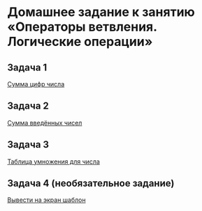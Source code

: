 # Домашнее задание к занятию «Операторы ветвления. Логические операции»

## Задача 1

[Сумма цифр числа](01)

## Задача 2

[Сумма введённых чисел](02)

## Задача 3

[Таблица умножения для числа](03)

## Задача 4 (необязательное задание)

[Вывести на экран шаблон](04)

